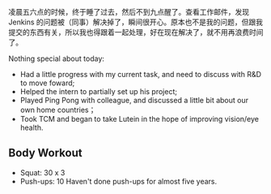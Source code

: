 凌晨五六点的时候，终于睡了过去，然后不到九点醒了。查看工作邮件，发现 Jenkins 的问题被（同事）解决掉了，瞬间很开心。原本也不是我的问题，但跟我提交的东西有关，所以我也得跟着一起处理，好在现在解决了，就不用再浪费时间了。

Nothing special about today:

- Had a little progress with my current task, and need to discuss with R&D to move foward;
- Helped the intern to partially set up his project;
- Played Ping Pong with colleague, and discussed a little bit about our own home countries；
- Took TCM and began to take Lutein in the hope of improving vision/eye health.

## Body Workout

- Squat: 30 x 3
- Push-ups: 10
  Haven't done push-ups for almost five years.
